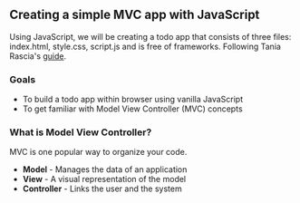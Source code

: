 ## Creating a simple MVC app with JavaScript

Using JavaScript, we will be creating a todo app that consists of three files: index.html, style.css, script.js and is free of frameworks.
Following Tania Rascia's [guide](https://www.taniarascia.com/javascript-mvc-todo-app/).

### Goals

- To build a todo app within browser using vanilla JavaScript
- To get familiar with Model View Controller (MVC) concepts

### What is Model View Controller?

MVC is one popular way to organize your code.

- **Model** - Manages the data of an application
- **View** - A visual representation of the model
- **Controller** - Links the user and the system

